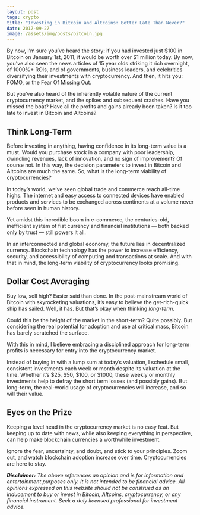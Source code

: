 ```yaml
---
layout: post
tags: crypto
title: "Investing in Bitcoin and Altcoins: Better Late Than Never?"
date: 2017-09-27
image: /assets/img/posts/bitcoin.jpg
---
```


By now, I’m sure you’ve heard the story: if you had invested just $100 in Bitcoin on January 1st, 2011, it would be worth over $1 million today. By now, you’ve also seen the news articles of 15 year olds striking it rich overnight, of 1000%+ ROIs, and of governments, business leaders, and celebrities diversifying their investments with cryptocurrency. And then, it hits you: FOMO, or the Fear Of Missing Out.

But you’ve also heard of the inherently volatile nature of the current cryptocurrency market, and the spikes and subsequent crashes. Have you missed the boat? Have all the profits and gains already been taken? Is it too late to invest in Bitcoin and Altcoins?

<h2 class="text-3xl font-bold my-6">Think Long-Term</h2>

Before investing in anything, having confidence in its long-term value is a must. Would you purchase stock in a company with poor leadership, dwindling revenues, lack of innovation, and no sign of improvement? Of course not. In this way, the decision parameters to invest in Bitcoin and Altcoins are much the same. So, what is the long-term viability of cryptocurrencies?

In today’s world, we’ve seen global trade and commerce reach all-time highs. The internet and easy access to connected devices have enabled products and services to be exchanged across continents at a volume never before seen in human history.

Yet amidst this incredible boom in e-commerce, the centuries-old, inefficient system of fiat currency and financial institutions — both backed only by trust — still powers it all.

In an interconnected and global economy, the future lies in decentralized currency. Blockchain technology has the power to increase efficiency, security, and accessibility of computing and transactions at scale. And with that in mind, the long-term viability of cryptocurrency looks promising.

<h2 class="text-3xl font-bold my-6">Dollar Cost Averaging</h2>

Buy low, sell high? Easier said than done. In the post-mainstream world of Bitcoin with skyrocketing valuations, it’s easy to believe the get-rich-quick ship has sailed. Well, it has. But that’s okay when thinking *long-term*.

Could this be the height of the market in the short-term? Quite possibly. But considering the real potential for adoption and use at critical mass, Bitcoin has barely scratched the surface.

With this in mind, I believe embracing a disciplined approach for long-term profits is necessary for entry into the cryptocurrency market.

Instead of buying in with a lump sum at today’s valuation, I schedule small, consistent investments each week or month despite its valuation at the time. Whether it’s $25, $50, $100, or $1000, these weekly or monthly investments help to defray the short term losses (and possibly gains). But long-term, the real-world usage of cryptocurrencies will increase, and so will their value.

<h2 class="text-3xl font-bold my-6">Eyes on the Prize</h2>

Keeping a level head in the cryptocurrency market is no easy feat. But keeping up to date with news, while also keeping everything in perspective, can help make blockchain currencies a worthwhile investment.

Ignore the fear, uncertainty, and doubt, and stick to your principles. Zoom out, and watch blockchain adoption increase over time. Cryptocurrencies are here to stay.


_**Disclaimer:** The above references an opinion and is for information and entertainment purposes only. It is not intended to be financial advice. All opinions expressed on this website should not be construed as an inducement to buy or invest in Bitcoin, Altcoins, cryptocurrency, or any financial instrument. Seek a duly licensed professional for investment advice._